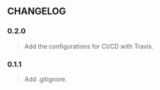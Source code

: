 ## CHANGELOG

### 0.2.0
> Add the configurations for CI/CD with Travis.

### 0.1.1
> Add .gitignore.
